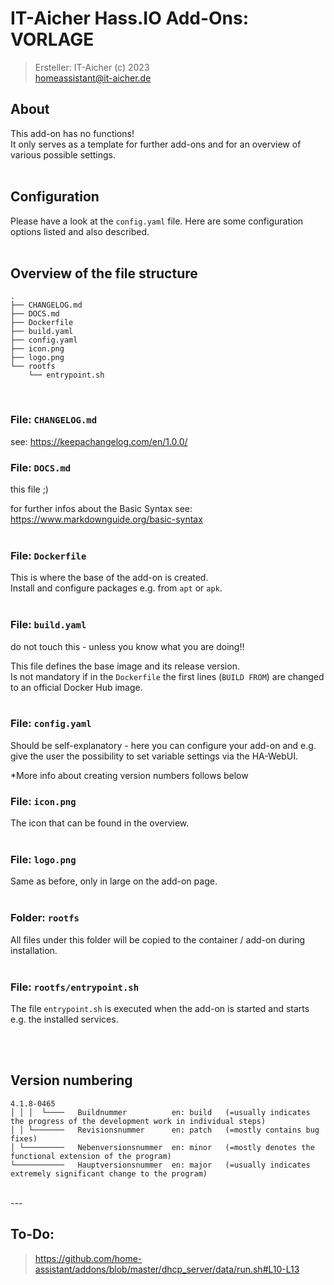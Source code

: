 # IT-Aicher Hass.IO Add-Ons: VORLAGE

> Ersteller: IT-Aicher (c) 2023<br>
> homeassistant@it-aicher.de


## About
This add-on has no functions!   
It only serves as a template for further add-ons and for an overview of various possible settings.   
<br>

## Configuration
Please have a look at the `config.yaml` file. Here are some configuration options listed and also described.   
<br>


## Overview of the file structure
	.
	├── CHANGELOG.md
	├── DOCS.md
	├── Dockerfile
	├── build.yaml
	├── config.yaml
	├── icon.png
	├── logo.png
	└── rootfs
	    └── entrypoint.sh
<br>

### File:  `CHANGELOG.md`
see: https://keepachangelog.com/en/1.0.0/
<br>

### File:  `DOCS.md`
this file ;)

for further infos about the Basic Syntax see: https://www.markdownguide.org/basic-syntax   
<br>

### File:  `Dockerfile`
This is where the base of the add-on is created.  
Install and configure packages e.g. from `apt` or `apk`.   
<br>

### File:  `build.yaml`
do not touch this - unless you know what you are doing!!   

This file defines the base image and its release version.  
Is not mandatory if in the `Dockerfile` the first lines (`BUILD FROM`) are changed to an official Docker Hub image.   
<br>

### File:  `config.yaml`
Should be self-explanatory - here you can configure your add-on and e.g. give the user the possibility to set variable settings via the HA-WebUI.   

*More info about creating version numbers follows below
<br>

### File:  `icon.png`
The icon that can be found in the overview.   
<br>

### File:  `logo.png`
Same as before, only in large on the add-on page.   
<br>

### Folder:  `rootfs`
All files under this folder will be copied to the container / add-on during installation.   
<br>

### File:  `rootfs/entrypoint.sh`
The file `entrypoint.sh` is executed when the add-on is started and starts e.g. the installed services.   
<br>

<br>


## Version numbering
	4.1.8-0465
	│ │ │  └────   Buildnummer  		en: build	(=usually indicates the progress of the development work in individual steps)
	│ │ └───────   Revisionsnummer 		en: patch	(=mostly contains bug fixes)
	│ └─────────   Nebenversionsnummer 	en: minor	(=mostly denotes the functional extension of the program)
	└───────────   Hauptversionsnummer 	en: major	(=usually indicates extremely significant change to the program)

<br>
---   
<br>


## To-Do: 

> https://github.com/home-assistant/addons/blob/master/dhcp_server/data/run.sh#L10-L13

